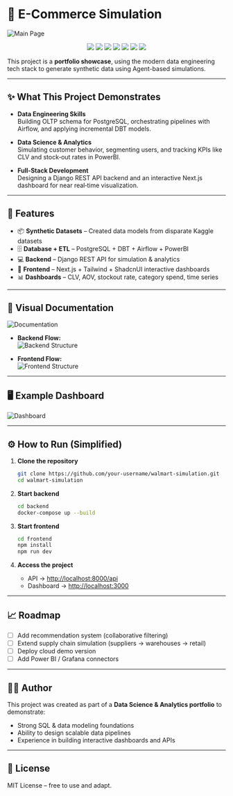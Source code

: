 # 🛒  E-Commerce Simulation

![Main Page](./Main_page.png)

<p align="center">
  <img src="https://img.shields.io/badge/Status-Active-success?style=flat-square" />
  <img src="https://img.shields.io/badge/Tech-PostgreSQL-blue?style=flat-square&logo=postgresql" />
  <img src="https://img.shields.io/badge/Tech-Python-yellow?style=flat-square&logo=python" />
  <img src="https://img.shields.io/badge/Tech-DBT-orange?style=flat-square" />
  <img src="https://img.shields.io/badge/Tech-Airflow-lightblue?style=flat-square&logo=apache-airflow" />
  <img src="https://img.shields.io/badge/Tech-Next.js-black?style=flat-square&logo=nextdotjs" />
  <img src="https://img.shields.io/badge/Tech-Django-green?style=flat-square&logo=django" />
</p>

This project is a **portfolio showcase**, using the modern data engineering tech stack to generate synthetic data using Agent-based simulations.  

---

## ✨ What This Project Demonstrates

- **Data Engineering Skills**  
  Building OLTP schema for PostgreSQL, orchestrating pipelines with Airflow, and applying incremental DBT models.  

- **Data Science & Analytics**  
  Simulating customer behavior, segmenting users, and tracking KPIs like CLV and stock‑out rates in PowerBI.  

- **Full‑Stack Development**  
  Designing a Django REST API backend and an interactive Next.js dashboard for near real‑time visualization.  

---

## 🚀 Features

- 📦 **Synthetic Datasets** – Created data models from disparate Kaggle datasets
- 🗄 **Database + ETL** – PostgreSQL + DBT + Airflow + PowerBI
- 💻 **Backend** – Django REST API for simulation & analytics  
- 🎨 **Frontend** – Next.js + Tailwind + ShadcnUI interactive dashboards  
- 📊 **Dashboards** – CLV, AOV, stockout rate, category spend, time series  

---

## 📖 Visual Documentation

![Documentation](./Documentation.png)

- **Backend Flow:**  
  ![Backend Structure](./backend_structure.png)

- **Frontend Flow:**  
  ![Frontend Structure](./frontend_structure.png)

---

## 🖥 Example Dashboard

![Dashboard](./Dashboard.png)

---

## ⚙️ How to Run (Simplified)

1. **Clone the repository**
   ```bash
   git clone https://github.com/your-username/walmart-simulation.git
   cd walmart-simulation
   ```

2. **Start backend**
   ```bash
   cd backend
   docker-compose up --build
   ```

3. **Start frontend**
   ```bash
   cd frontend
   npm install
   npm run dev
   ```

4. **Access the project**
   - API → [http://localhost:8000/api](http://localhost:8000/api)  
   - Dashboard → [http://localhost:3000](http://localhost:3000)  

---

## 📈 Roadmap

- [ ] Add recommendation system (collaborative filtering)  
- [ ] Extend supply chain simulation (suppliers → warehouses → retail)  
- [ ] Deploy cloud demo version  
- [ ] Add Power BI / Grafana connectors  

---

## 👨‍💻 Author

This project was created as part of a **Data Science & Analytics portfolio** to demonstrate:  
- Strong SQL & data modeling foundations  
- Ability to design scalable data pipelines  
- Experience in building interactive dashboards and APIs  

---

## 📜 License

MIT License – free to use and adapt.  
